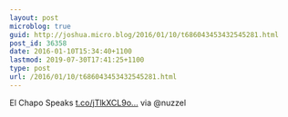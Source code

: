 ```yaml
---
layout: post
microblog: true
guid: http://joshua.micro.blog/2016/01/10/t686043453432545281.html
post_id: 36358
date: 2016-01-10T15:34:40+1100
lastmod: 2019-07-30T17:41:25+1100
type: post
url: /2016/01/10/t686043453432545281.html
---
```

El Chapo Speaks [t.co/jTlkXCL9o...](https://t.co/jTlkXCL9of) via @nuzzel
